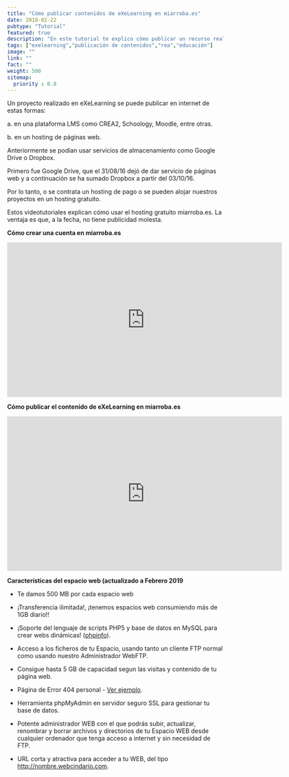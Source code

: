 ```yaml
---
title: "Cómo publicar contenidos de eXeLearning en miarroba.es"
date: 2018-02-22
pubtype: "Tutorial"
featured: true
description: "En este tutorial te explico cómo publicar un recurso realizado en eXeLearning en el hosting gratuito miarroba.es"
tags: ["exelearning","publicación de contenidos","rea","educación"]
image: ""
link: ""
fact: ""
weight: 500
sitemap:
  priority : 0.8
---
```


<p>Un proyecto realizado en eXeLearning se puede publicar en internet de estas formas:

a. en una plataforma LMS como CREA2, Schoology, Moodle, entre otras.

b. en un hosting de páginas web.

Anteriormente se podían usar servicios de almacenamiento como Google Drive o Dropbox.

Primero fue Google Drive, que el 31/08/16 dejó de dar servicio de páginas web y a continuación se ha sumado Dropbox a partir del 03/10/16.

Por lo tanto, o se contrata un hosting de pago o se pueden alojar nuestros proyectos en un hosting gratuito.

Estos videotutoriales explican cómo usar el hosting gratuito miarroba.es. La ventaja es que, a la fecha, no tiene publicidad molesta.</p>

 

**Cómo crear una cuenta en miarroba.es**

<iframe width="640" height="360" src="https://www.youtube.com/embed/d2RRk57Wf80" frameborder="0" allow="accelerometer; autoplay; encrypted-media; gyroscope; picture-in-picture" allowfullscreen></iframe>

<p></p>

**Cómo publicar el contenido de eXeLearning en miarroba.es**

<iframe width="640" height="360" src="https://www.youtube.com/embed/gZg98eKC3Ec" frameborder="0" allow="accelerometer; autoplay; encrypted-media; gyroscope; picture-in-picture" allowfullscreen></iframe>

<p></p>

**Características del espacio web (actualizado a Febrero 2019**

- Te damos 500 MB por cada espacio web

- ¡Transferencia ilimitada!, ¡tenemos espacios web consumiendo más de 1GB diario!!

- ¡Soporte del lenguaje de scripts PHP5 y base de datos en MySQL para crear webs dinámicas! ([phpinfo](https://webcindario.com/info.php)).

- Acceso a los ficheros de tu Espacio, usando tanto un cliente FTP normal como usando nuestro Administrador WebFTP.

- Consigue hasta 5 GB de capacidad segun las visitas y contenido de tu página web.
	
- Página de Error 404 personal - [Ver ejemplo](https://hosting.miarroba.com/404.php).

- Herramienta phpMyAdmin en servidor seguro SSL para gestionar tu base de datos.

- Potente administrador WEB con el que podrás subir, actualizar, renombrar y borrar archivos y directorios de tu Espacio WEB desde cualquier ordenador que tenga acceso a internet y sin necesidad de FTP.
	
- URL corta y atractiva para acceder a tu WEB, del tipo http://nombre.webcindario.com.

